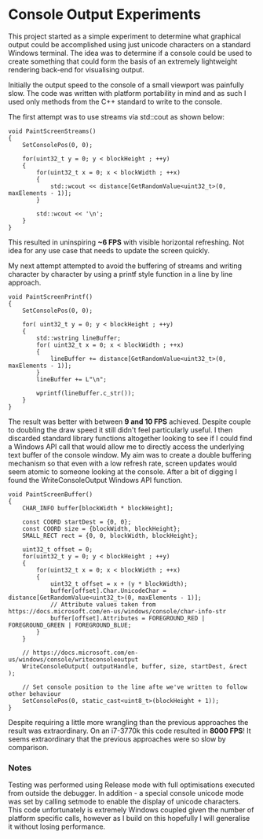 # Console Output Experiments

This project started as a simple experiment to determine what graphical output could be accomplished using just unicode characters on a standard Windows terminal. The idea was to determine if a console could be used to create something that could form the basis of an extremely lightweight rendering back-end for visualising output.

Initially the output speed to the console of a small viewport was painfully slow. The code was written with platform portability in mind and as such I used only methods from the C++ standard to write to the console.

The first attempt was to use streams via std::cout as shown below:

    void PaintScreenStreams()
    {
        SetConsolePos(0, 0);
    
        for(uint32_t y = 0; y < blockHeight ; ++y)
        {
            for(uint32_t x = 0; x < blockWidth ; ++x)
            {
                std::wcout << distance[GetRandomValue<uint32_t>(0, maxElements - 1)];
            }
    
            std::wcout << '\n';
        }
    }

This resulted in uninspiring **~6 FPS** with visible horizontal refreshing. Not idea for any use case that needs to update the screen quickly.

My next attempt attempted to avoid the buffering of streams and writing character by character by using a printf style function in a line by line approach.

    void PaintScreenPrintf()
    {
        SetConsolePos(0, 0);
    
        for( uint32_t y = 0; y < blockHeight ; ++y)
        {
            std::wstring lineBuffer;
            for( uint32_t x = 0; x < blockWidth ; ++x)
            {
                lineBuffer += distance[GetRandomValue<uint32_t>(0, maxElements - 1)];
            }
            lineBuffer += L"\n";
    
            wprintf(lineBuffer.c_str());
        }
    }

The result was better with between **9 and 10 FPS** achieved. Despite couple to doubling the draw speed it still didn't feel particularly useful. I then discarded standard library functions altogether looking to see if I could find a Windows API call that would allow me to directly access the underlying text buffer of the console window. My aim was to create a double buffering mechanism so that even with a low refresh rate, screen updates would seem atomic to someone looking at the console. After a bit of digging I found the WriteConsoleOutput Windows API function.

    void PaintScreenBuffer()
    {
        CHAR_INFO buffer[blockWidth * blockHeight];
    
        const COORD startDest = {0, 0};
        const COORD size = {blockWidth, blockHeight};
        SMALL_RECT rect = {0, 0, blockWidth, blockHeight};
    
        uint32_t offset = 0;
        for(uint32_t y = 0; y < blockHeight ; ++y)
        {
            for(uint32_t x = 0; x < blockWidth ; ++x)
            {
                uint32_t offset = x + (y * blockWidth);
                buffer[offset].Char.UnicodeChar = distance[GetRandomValue<uint32_t>(0, maxElements - 1)];
                // Attribute values taken from https://docs.microsoft.com/en-us/windows/console/char-info-str
                buffer[offset].Attributes = FOREGROUND_RED | FOREGROUND_GREEN | FOREGROUND_BLUE;
            }
        }
    
        // https://docs.microsoft.com/en-us/windows/console/writeconsoleoutput
        WriteConsoleOutput( outputHandle, buffer, size, startDest, &rect );
    
        // Set console position to the line afte we've written to follow other behaviour
        SetConsolePos(0, static_cast<uint8_t>(blockHeight + 1));
    }

Despite requiring a little more wrangling than the previous approaches the result was extraordinary. On an i7-3770k this code resulted in **8000 FPS**! It seems extraordinary that the previous approaches were so slow by comparison.

### Notes

Testing was performed using Release mode with full optimisations executed from outside the debugger. In addition - a special console unicode mode was set by calling setmode to enable the display of unicode characters. This code unfortunately is extremely Windows coupled given the number of platform specific calls, however as I build on this hopefully I will generalise it without losing performance.
